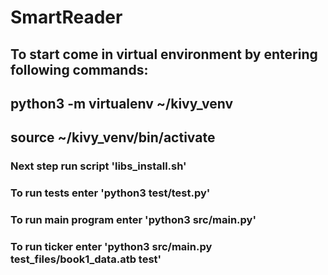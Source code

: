 # SmartReader
## To start come in virtual environment by entering following commands: 
## python3 -m virtualenv ~/kivy_venv
## source ~/kivy_venv/bin/activate
### Next step run script 'libs_install.sh'
### To run tests enter 'python3 test/test.py'
### To run main program enter 'python3 src/main.py'
### To run ticker enter 'python3 src/main.py test_files/book1_data.atb test'
